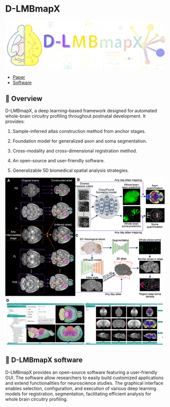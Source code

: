 # D-LMBmapX

![D-LMBmapX](./D-LMBmapX.png)

- [Paper](https://www.biorxiv.org/content/10.1101/2025.02.25.639766v1)
- [Software]()

## 🌟 Overview

D-LMBmapX, a deep learning–based framework designed for automated whole-brain circuitry profiling throughout postnatal development. It provides:

1. Sample-inferred atlas construction method from anchor stages.

2. Foundation model for generalized axon and soma segmentation.
3. Cross-modality and cross-dimensional registration method.
4. An open-source and user-friendly software.
5. Generalizable 5D biomedical spatial analysis strategies.

![Overview](./Overview.png)

## 🎉 D-LMBmapX software

D-LMBmapX provides an open-source software featuring a user-friendly GUI. The software allow researchers to easily build customized applications and extend functionalities for neuroscience studies. The graphical interface enables selection, configuration, and execution of various deep learning models for registration, segmentation, facilitating efficient analysis for whole brain circuitry profiling.

